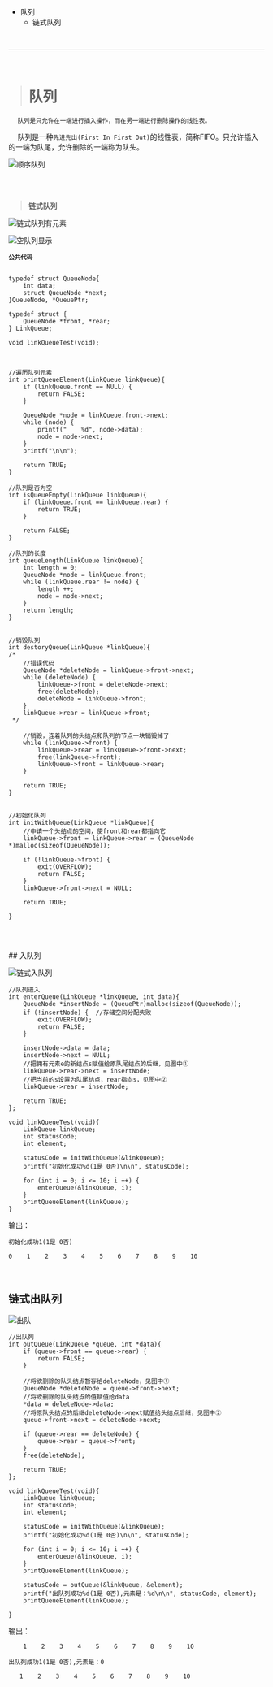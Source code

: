 
- 队列
	- 链式队列

<br/>

***
<br/>

># 队列

&emsp;  `队列是只允许在一端进行插入操作，而在另一端进行删除操作的线性表。`

&emsp;  队列是一种`先进先出(First In First Out)`的线性表，简称FIFO。只允许插入的一端为队尾，允许删除的一端称为队头。

![顺序队列](https://upload-images.jianshu.io/upload_images/2959789-e156da434f5d2459.png?imageMogr2/auto-orient/strip%7CimageView2/2/w/1240)



<br/>
<br/>

> **链式队列**

![链式队列有元素](https://upload-images.jianshu.io/upload_images/2959789-47523e8275820489.png?imageMogr2/auto-orient/strip%7CimageView2/2/w/1240)


![空队列显示](https://upload-images.jianshu.io/upload_images/2959789-4801340f9d997793.png?imageMogr2/auto-orient/strip%7CimageView2/2/w/1240)


**`公共代码`**

```

typedef struct QueueNode{
    int data;
    struct QueueNode *next;
}QueueNode, *QueuePtr;

typedef struct {
    QueueNode *front, *rear;
} LinkQueue;

void linkQueueTest(void);



//遍历队列元素
int printQueueElement(LinkQueue linkQueue){
    if (linkQueue.front == NULL) {
        return FALSE;
    }
    
    QueueNode *node = linkQueue.front->next;
    while (node) {
        printf("    %d", node->data);
        node = node->next;
    }
    printf("\n\n");
    
    return TRUE;
}

//队列是否为空
int isQueueEmpty(LinkQueue linkQueue){
    if (linkQueue.front == linkQueue.rear) {
        return TRUE;
    }
    
    return FALSE;
}

//队列的长度
int queueLength(LinkQueue linkQueue){
    int length = 0;
    QueueNode *node = linkQueue.front;
    while (linkQueue.rear != node) {
        length ++;
        node = node->next;
    }
    return length;
}


//销毁队列
int destoryQueue(LinkQueue *linkQueue){
/*
    //错误代码
    QueueNode *deleteNode = linkQueue->front->next;
    while (deleteNode) {
        linkQueue->front = deleteNode->next;
        free(deleteNode);
        deleteNode = linkQueue->front;
    }
    linkQueue->rear = linkQueue->front;
 */
    
    //销毁，连着队列的头结点和队列的节点一块销毁掉了
    while (linkQueue->front) {
        linkQueue->rear = linkQueue->front->next;
        free(linkQueue->front);
        linkQueue->front = linkQueue->rear;
    }
    
    return TRUE;
}


//初始化队列
int initWithQueue(LinkQueue *linkQueue){
    //申请一个头结点的空间，使front和rear都指向它
    linkQueue->front = linkQueue->rear = (QueueNode *)malloc(sizeof(QueueNode));

    if (!linkQueue->front) {
        exit(OVERFLOW);
        return FALSE;
    }
    linkQueue->front->next = NULL;
    
    return TRUE;
    
}



```


<br/>
## 入队列

![链式入队列](https://upload-images.jianshu.io/upload_images/2959789-5135a86f81a4793b.png?imageMogr2/auto-orient/strip%7CimageView2/2/w/1240)


```
//队列进入
int enterQueue(LinkQueue *linkQueue, int data){
    QueueNode *insertNode = (QueuePtr)malloc(sizeof(QueueNode));
    if (!insertNode) {  //存储空间分配失败
        exit(OVERFLOW);
        return FALSE;
    }
    
    insertNode->data = data;
    insertNode->next = NULL;
    //把拥有元素e的新结点s赋值给原队尾结点的后继，见图中①
    linkQueue->rear->next = insertNode;
    //把当前的s设置为队尾结点，rear指向s，见图中②
    linkQueue->rear = insertNode;
    
    return TRUE;
};

void linkQueueTest(void){
    LinkQueue linkQueue;
    int statusCode;
    int element;
    
    statusCode = initWithQueue(&linkQueue);
    printf("初始化成功%d(1是 0否)\n\n", statusCode);
    
    for (int i = 0; i <= 10; i ++) {
        enterQueue(&linkQueue, i);
    }
    printQueueElement(linkQueue);
}

```
输出：

`初始化成功1(1是 0否)`

 `0    1    2    3    4    5    6    7    8    9    10`



<br/>

## 链式出队列

![出队](https://upload-images.jianshu.io/upload_images/2959789-3777a545d7560735.png?imageMogr2/auto-orient/strip%7CimageView2/2/w/1240)




```
//出队列
int outQueue(LinkQueue *queue, int *data){
    if (queue->front == queue->rear) {
        return FALSE;
    }
    
    //将欲删除的队头结点暂存给deleteNode，见图中①
    QueueNode *deleteNode = queue->front->next;
    //将欲删除的队头结点的值赋值给data
    *data = deleteNode->data;
    //将原队头结点的后继deleteNode->next赋值给头结点后继，见图中②
    queue->front->next = deleteNode->next;
    
    if (queue->rear == deleteNode) {
        queue->rear = queue->front;
    }
    free(deleteNode);
    
    return TRUE;
};

void linkQueueTest(void){
    LinkQueue linkQueue;
    int statusCode;
    int element;
    
    statusCode = initWithQueue(&linkQueue);
    printf("初始化成功%d(1是 0否)\n\n", statusCode);
    
    for (int i = 0; i <= 10; i ++) {
        enterQueue(&linkQueue, i);
    }
    printQueueElement(linkQueue);
    
    statusCode = outQueue(&linkQueue, &element);
    printf("出队列成功%d(1是 0否),元素是：%d\n\n", statusCode, element);
    printQueueElement(linkQueue);
    
}
```
输出：

`    1    2    3    4    5    6    7    8    9    10`

`出队列成功1(1是 0否),元素是：0`

 `   1    2    3    4    5    6    7    8    9    10`



